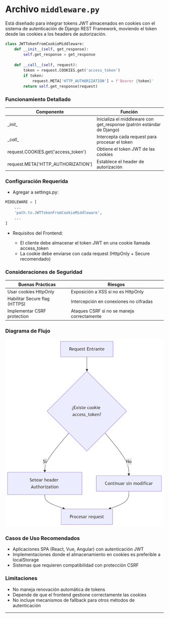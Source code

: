 # Archivo `middleware.py`

Está diseñado para integrar tokens JWT almacenados en cookies con el sistema de autenticación de Django REST Framework, moviendo el token desde las cookies a los headers de autorización.

```python
class JWTTokenFromCookieMiddleware:
    def __init__(self, get_response):
        self.get_response = get_response

    def __call__(self, request):
        token = request.COOKIES.get('access_token')
        if token:
            request.META['HTTP_AUTHORIZATION'] = f'Bearer {token}'
        return self.get_response(request)
```

### Funcionamiento Detallado

| Componente | Función |
|------|---|
| \__init__ |	Inicializa el middleware con get_response (patrón estándar de Django)
| \__call__ | Intercepta cada request para procesar el token
| request.COOKIES.get('access_token') | Obtiene el token JWT de las cookies
| request.META['HTTP_AUTHORIZATION'] | Establece el header de autorización

### Configuración Requerida

- Agregar a settings.py:

```python
MIDDLEWARE = [
    ...
    'path.to.JWTTokenFromCookieMiddleware',
    ...
]
```

- Requisitos del Frontend:

    - El cliente debe almacenar el token JWT en una cookie llamada access_token
    - La cookie debe enviarse con cada request (HttpOnly + Secure recomendado)

### Consideraciones de Seguridad

|Buenas Prácticas | Riesgos
|------|------|
|Usar cookies HttpOnly |	Exposición a XSS si no es HttpOnly
|Habilitar Secure flag (HTTPS) | Intercepción en conexiones no cifradas
|Implementar CSRF protection | Ataques CSRF si no se maneja correctamente

### Diagrama de Flujo

![Middleware](../../../images/diagrama_middleware_django.png)

### Casos de Uso Recomendados

- Aplicaciones SPA (React, Vue, Angular) con autenticación JWT
- Implementaciones donde el almacenamiento en cookies es preferible a localStorage
- Sistemas que requieren compatibilidad con protección CSRF

### Limitaciones

- No maneja renovación automática de tokens
- Depende de que el frontend gestione correctamente las cookies
- No incluye mecanismos de fallback para otros métodos de autenticación

---
